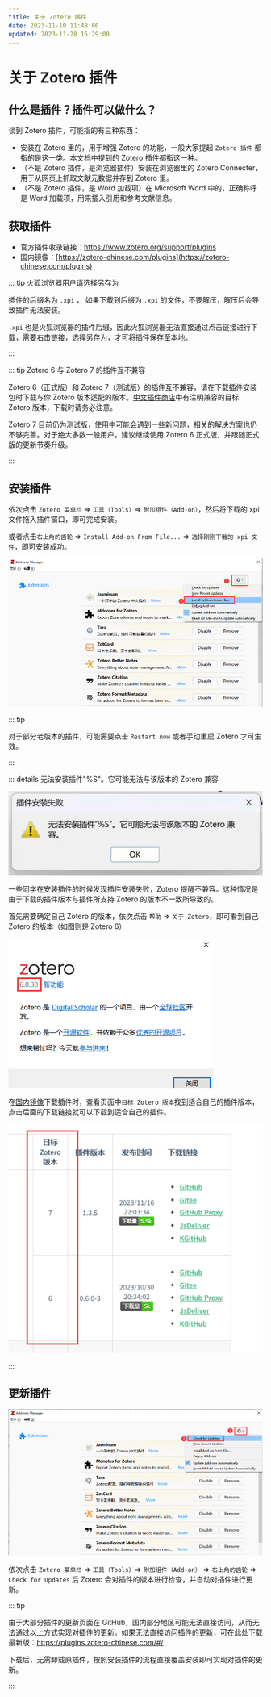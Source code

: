```yaml
---
title: 关于 Zotero 插件
date: 2023-11-10 11:48:00
updated: 2023-11-28 15:29:00
---
```


# 关于 Zotero 插件

## 什么是插件？插件可以做什么？

谈到 Zotero 插件，可能指的有三种东西：

- 安装在 Zotero 里的，用于增强 Zotero 的功能，一般大家提起 `Zotero 插件` 都指的是这一类。本文档中提到的 Zotero 插件都指这一种。
- （不是 Zotero 插件，是浏览器插件）安装在浏览器里的 Zotero Connecter，用于从网页上抓取文献元数据并存到 Zotero 里。
- （不是 Zotero 插件，是 Word 加载项）在 Microsoft Word 中的，正确称呼是 Word 加载项，用来插入引用和参考文献信息。

## 获取插件

- 官方插件收录链接：<https://www.zotero.org/support/plugins>
- 国内镜像：[https://zotero-chinese.com/plugins](https://zotero-chinese.com/plugins)

::: tip 火狐浏览器用户请选择另存为

插件的后缀名为 `.xpi` ， 如果下载到后缀为 `.xpi` 的文件，不要解压，解压后会导致插件无法安装。

`.xpi` 也是火狐浏览器的插件后缀，因此火狐浏览器无法直接通过点击链接进行下载，需要右击链接，选择另存为，才可将插件保存至本地。

:::

::: tip Zotero 6 与 Zotero 7 的插件互不兼容

Zotero 6（正式版）和 Zotero 7（测试版）的插件互不兼容，请在下载插件安装包时下载与你 Zotero 版本适配的版本。[中文插件商店](https://plugins.zotero-chinese.com/)中有注明兼容的目标 Zotero 版本，下载时请务必注意。

Zotero 7 目前仍为测试版，使用中可能会遇到一些新问题，相关的解决方案也仍不够完善。对于绝大多数一般用户，建议继续使用 Zotero 6 正式版，并跟随正式版的更新节奏升级。

:::

## 安装插件

依次点击 `Zotero 菜单栏` => `工具（Tools）`=> `附加组件（Add-on）`，然后将下载的 xpi 文件拖入插件窗口，即可完成安装。

或者点击`右上角的齿轮` => `Install Add-on From File...` => `选择刚刚下载的 xpi 文件`，即可安装成功。

![安装插件](../../assets/image-zotero-plugin-install.png)

::: tip

对于部分老版本的插件，可能需要点击 `Restart now` 或者手动重启 Zotero 才可生效。

:::

::: details 无法安装插件"%S"。它可能无法与该版本的 Zotero 兼容

![插件安装失败](../../assets/image-zotero-插件安装失败.png)

一些同学在安装插件的时候发现插件安装失败，Zotero 提醒不兼容。这种情况是由于下载的插件版本与插件所支持 Zotero 的版本不一致所导致的。

首先需要确定自己 Zotero 的版本，依次点击 `帮助` => `关于 Zotero`，即可看到自己 Zotero 的版本（如图则是 Zotero 6）

![确定自己的版本号](../../assets/image-zotero-about-zotero.png)

在[国内镜像](https://plugins.zotero-chinese.com/#/)下载插件时，查看页面中`目标 Zotero 版本`找到适合自己的插件版本，点击后面的下载链接就可以下载到适合自己的插件。

![目标 Zotero 版本](../../assets/image-目标zotero版本.png)

:::

## 更新插件

![升级插件](../../assets/image-zotero-plugin-update.png)

依次点击 `Zotero 菜单栏` => `工具（Tools）`=> `附加组件（Add-on）` => `右上角的齿轮` => `Check for Updates` 后 Zotero 会对插件的版本进行检查，并自动对插件进行更新。

::: tip

由于大部分插件的更新页面在 GitHub，国内部分地区可能无法直接访问，从而无法通过以上方式实现对插件的更新。如果无法直接访问插件的更新，可在此处下载最新版：<https://plugins.zotero-chinese.com/#/>

下载后，无需卸载原插件，按照安装插件的流程直接覆盖安装即可实现对插件的更新。

:::
